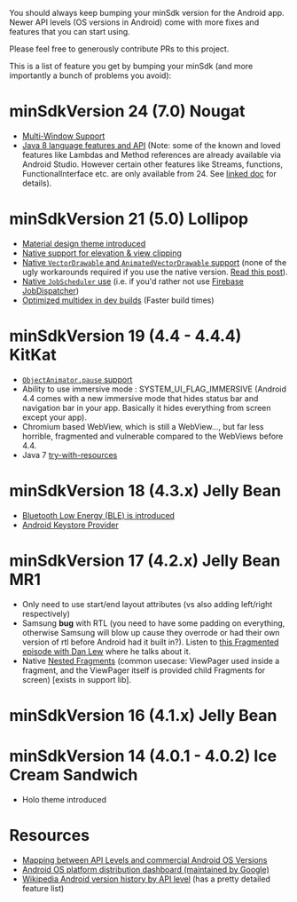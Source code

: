 You should always keep bumping your minSdk version for the Android app. Newer API levels (OS versions in Android) come with more fixes and features that you can start using.

Please feel free to generously contribute PRs to this project. 

This is a list of feature you get by bumping your minSdk (and more importantly a bunch of problems you avoid):


# minSdkVersion 24 (7.0) Nougat

* [Multi-Window Support](https://developer.android.com/guide/topics/ui/multi-window.html)
* [Java 8 language features and API](https://developer.android.com/studio/preview/features/java8-support.html) (Note: some of the known and loved features like Lambdas and Method references are already available via Android Studio. However certain other features like Streams, functions, FunctionalInterface etc. are only available from 24. See [linked doc](https://developer.android.com/studio/preview/features/java8-support.html) for details).

# minSdkVersion 21 (5.0) Lollipop

* [Material design theme introduced](https://developer.android.com/training/material/theme.html)
* [Native support for elevation & view clipping](https://developer.android.com/training/material/shadows-clipping.html)
* [Native `VectorDrawable` and `AnimatedVectorDrawable` support](https://developer.android.com/guide/topics/graphics/vector-drawable-resources.html) (none of the ugly workarounds required if you use the native version. [Read this post](https://medium.com/@chrisbanes/appcompat-v23-2-age-of-the-vectors-91cbafa87c88)).
* [Native `JobScheduler` use](https://developer.android.com/reference/android/app/job/JobScheduler.html) (i.e. if you'd rather not use [Firebase JobDispatcher](https://github.com/firebase/firebase-jobdispatcher-android))
* [Optimized multidex in dev builds](https://developer.android.com/studio/build/multidex.html#dev-build) (Faster build times)

# minSdkVersion 19 (4.4 - 4.4.4) KitKat

* [`ObjectAnimator.pause` support](http://stackoverflow.com/questions/25231707/how-to-resume-and-pause-objectanimator-in-android-for-api-levels-below-19)
* Ability to use immersive mode : SYSTEM_UI_FLAG_IMMERSIVE (Android 4.4 comes with a new immersive mode that hides status bar and navigation bar in your app. Basically it hides everything from screen except your app).
* Chromium based WebView, which is still a WebView..., but far less horrible, fragmented and vulnerable compared to the WebViews before 4.4.
* Java 7 [try-with-resources](https://issuetracker.google.com/issues/36999599#comment3)

# minSdkVersion 18 (4.3.x) Jelly Bean

* [Bluetooth Low Energy (BLE) is introduced](https://developer.android.com/guide/topics/connectivity/bluetooth-le.html)
* [Android Keystore Provider](https://developer.android.com/training/articles/keystore.html#UsingAndroidKeyStore)

# minSdkVersion 17 (4.2.x) Jelly Bean MR1

* Only need to use start/end layout attributes (vs also adding left/right respectively)
* Samsung __bug__ with RTL (you need to have some padding on everything, otherwise Samsung will blow up cause they overrode or had their own version of rtl before Android had it built in?). Listen to [this Fragmented episode with Dan Lew](fragmentedpodcast.com/episodes/049) where he talks about it.
* Native [Nested Fragments](https://developer.android.com/about/versions/android-4.2.html#NestedFragments) (common usecase: ViewPager used inside a fragment, and the ViewPager itself is provided child Fragments for screen) [exists in support lib].

# minSdkVersion 16 (4.1.x) Jelly Bean


# minSdkVersion 14 (4.0.1 - 4.0.2) Ice Cream Sandwich

* Holo theme introduced

# Resources

* [Mapping between API Levels and commercial Android OS Versions](https://source.android.com/source/build-numbers)
* [Android OS platform distribution dashboard (maintained by Google)](https://developer.android.com/about/dashboards/index.html)
* [Wikipedia Android version history by API level](https://en.wikipedia.org/wiki/Android_version_history#Version_history_by_API_level) (has a pretty detailed feature list)
